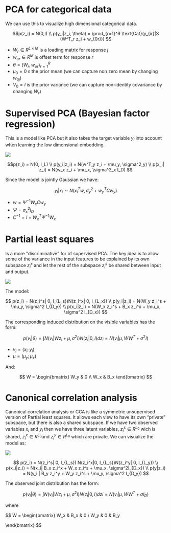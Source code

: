 
# PCA for categorical data
We can use this to visualize high dimensional categorical data.

$$p(z_i) = N(0,I) \\
p(y_i|z_i, \theta) = \prod_{r=1}^R \text{Cat}(y_{ir}|S (W^T_r z_i + w_{0r}))
$$


* $W_r \in R^{L \times M}$ is a loading matrix for response $j$
* $w_{or} \in R^M$ is offset term for response $r$
* $\theta = (W_r, w_{or})_{r=1}^R$
* $\mu_0 = 0$ s the prior mean (we can capture non zero mean by changing $w_{0j}$)
* $V_0 = I$ is the prior variance (we can capture non-identity covariance by changing $W_r$)


# Supervised PCA (Bayesian factor regression)

This is a model like PCA but it also takes the target variable $y_i$ into account when learning the low dimensional embedding. 

![](../.images/machine_learning/supervised_pca.png)

$$p(z_i) = N(0, I_L) \\
p(y_i|z_i) = N(w^T_y z_i + \mu_y, \sigma^2_y) \\
p(x_i| z_i) = N(w_x z_i + \mu_x, \sigma^2_x I_D) $$

Since the model is jointly Gaussian we have:

$$y_i|x_i \sim N(x_i^Tw, \sigma^2_y + w_y^T Cw_y)$$

* $w = \Psi^{-1}W_xCw_y$
* $\Psi = \sigma^2_x I_D$
* $C^{-1} = I + W^T_x \Psi^{-1}W_x$


# Partial least squares

Is a more "discriminative" for of supervised PCA. The key idea is to allow some of the variance in the input features to be explained by its own subspace $z_i^x$ and let the rest of the subspace $z_i^s$ be shared between input and output. 

![](../.images/machine_learning/partial_least_squares.png)

The model:

$$ p(z_i)  = N(z_i^s| 0, I_{L_s})N(z_i^x| 0, I_{L_x}) \\
p(y_i|z_i) = N(W_y z_i^s + \mu_y, \sigma^2 I_{D_y}) \\
p(x_i|z_i) = N(W_x z_i^s + B_x z_i^x + \mu_x, \sigma^2 I_{D_x})
$$


The corresponding induced distribution on the visible variables has the form:

$$ p(v_i| \theta) = \int N(v_i| Wz_i + \mu, \sigma^2I) N(z_i|0, I)dz_i = N(v_i|\mu, WW^T + \sigma^2I)$$

* $v_i = (x_i ; y_i)$
* $\mu = (\mu_y ; \mu_x)$

And:

$$ W = \begin{bmatrix}
W_y & 0 \\ W_x & B_x
\end{bmatrix}
 $$


# Canonical correlation analysis

Canonical correlation analysis or  CCA is like a symmetric unsupervised version of Partial least squares. It allows each view to have its own “private” subspace, but there is also a shared subspace. If we have two observed variables $x_i$ and $y_i$ then we have three latent variables, $z_i^s \in R^{L_0}$ wich is shared, $z_i^x \in R^{L_0}$and $z_i^y \in R^{L_0}$ which are private. We can visualize the model as: 

![](../.images/machine_learning/cannonical_correlation_analysis.png)

$$
p(z_i) = N(z_i^s| 0, I_{L_s}) N(z_i^x|0, I_{L_s})N(z_i^y| 0, I_{L_y}) \\
p(x_i|z_i)  = N(x_i| B_x z_i^x + W_x z_i^s + \mu_x, \sigma^2I_{D_x}) \\
p(y|z_i) = N(y_i | B_y z_i^y + W_y z_i^s + \mu_y, \sigma^2 I_{D_y})
$$

The observed joint distribution has the form:

$$
p(v_i| \theta) = \int N(v_i| Wz_i + \mu, \sigma^2 I)N(z_i| 0, I) dzi = N(v_i| \mu, WW^T + \sigma I_D)
$$

where 

$$
W = \begin{bmatrix}
W_x & B_x & 0 \\ W_y & 0 & B_y
    
\end{bmatrix}
$$